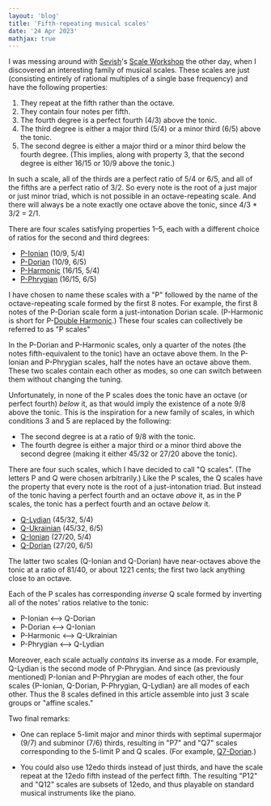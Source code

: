 ```yaml
---
layout: 'blog'
title: 'Fifth-repeating musical scales'
date: '24 Apr 2023'
mathjax: true
---
```


I was messing around with [Sevish](https://www.youtube.com/sevish)'s [Scale Workshop](https://sevish.com/scaleworkshop) the other day, when I discovered an interesting family of musical scales. These scales are just (consisting entirely of rational multiples of a single base frequency) and have the following properties:

1. They repeat at the fifth rather than the octave.
2. They contain four notes per fifth.
3. The fourth degree is a perfect fourth (4/3) above the tonic.
4. The third degree is either a major third (5/4) or a minor third (6/5) above the tonic.
5. The second degree is either a major third or a minor third below the fourth degree. (This implies, along with property 3, that the second degree is either 16/15 or 10/9 above the tonic.)

In such a scale, all of the thirds are a perfect ratio of 5/4 or 6/5, and all of the fifths are a perfect ratio of 3/2. So every note is the root of a just major or just minor triad, which is not possible in an octave-repeating scale. And there will always be a note exactly one octave above the tonic, since 4/3 * 3/2 = 2/1.

There are four scales satisfying properties 1&ndash;5, each with a different choice of ratios for the second and third degrees:

* [P-Ionian](https://sevish.com/scaleworkshop/?n=P-Ionian&l=aF9_5F4_4F3_3F2&version=2.0.1) (10/9, 5/4)
* [P-Dorian](https://sevish.com/scaleworkshop/?n=P-Dorian&l=aF9_6F5_4F3_3F2&version=2.0.1) (10/9, 6/5)
* [P-Harmonic](https://sevish.com/scaleworkshop/?n=P-Harmonic&l=gFf_5F4_4F3_3F2&version=2.0.1) (16/15, 5/4)
* [P-Phrygian](https://sevish.com/scaleworkshop/?n=P-Phrygian&l=gFf_6F5_4F3_3F2&version=2.0.1) (16/15, 6/5)

I have chosen to name these scales with a "P" followed by the name of the octave-repeating scale formed by the first 8 notes. For example, the first 8 notes of the P-Dorian scale form a just-intonation Dorian scale. (P-Harmonic is short for P-[Double Harmonic](https://en.wikipedia.org/wiki/Double_harmonic_scale).) These four scales can collectively be referred to as "P scales"

In the P-Dorian and P-Harmonic scales, only a quarter of the notes (the notes fifth-equivalent to the tonic) have an octave above them. In the P-Ionian and P-Phrygian scales, half the notes have an octave above them. These two scales contain each other as modes, so one can switch between them without changing the tuning.

Unfortunately, in none of the P scales does the tonic have an octave (or perfect fourth) _below_ it, as that would imply the existence of a note 9/8 above the tonic. This is the inspiration for a new family of scales, in which conditions 3 and 5 are replaced by the following:

* The second degree is at a ratio of 9/8 with the tonic.
* The fourth degree is either a major third or a minor third above the second degree (making it either 45/32 or 27/20 above the tonic).

There are four such scales, which I have decided to call "Q scales". (The letters P and Q were chosen arbitrarily.) Like the P scales, the Q scales have the property that every note is the root of a just-intonation triad. But instead of the tonic having a perfect fourth and an octave _above_ it, as in the P scales, the tonic has a perfect fourth and an octave _below_ it.

* [Q-Lydian](https://sevish.com/scaleworkshop/?n=Q-Lydian&l=9F8_5F4_19Fw_3F2&version=2.0.1) (45/32, 5/4)
* [Q-Ukrainian](https://sevish.com/scaleworkshop/?n=Q-Ukrainian&l=9F8_6F5_19Fw_3F2&version=2.0.1) (45/32, 6/5)
* [Q-Ionian](https://sevish.com/scaleworkshop/?n=Q-Ionian&l=9F8_5F4_rFk_3F2&version=2.0.1) (27/20, 5/4)
* [Q-Dorian](https://sevish.com/scaleworkshop/?n=Q-Dorian&l=9F8_6F5_rFk_3F2&version=2.0.1) (27/20, 6/5)

The latter two scales (Q-Ionian and Q-Dorian) have near-octaves above the tonic at a ratio of 81/40, or about 1221 cents; the first two lack anything close to an octave.

Each of the P scales has corresponding _inverse_ Q scale formed by inverting all of the notes' ratios relative to the tonic:

* P-Ionian ⟷ Q-Dorian
* P-Dorian ⟷ Q-Ionian
* P-Harmonic ⟷ Q-Ukrainian
* P-Phrygian ⟷ Q-Lydian

Moreover, each scale actually _contains_ its inverse as a mode. For example, Q-Lydian is the second mode of P-Phrygian. And since (as previously mentioned) P-Ionian and P-Phrygian are modes of each other, the four scales {P-Ionian, Q-Dorian, P-Phrygian, Q-Lydian} are all modes of each other. Thus the 8 scales defined in this article assemble into just 3 scale groups or "affine scales."

Two final remarks:

* One can replace 5-limit major and minor thirds with septimal supermajor (9/7) and subminor (7/6) thirds, resulting in "P7" and "Q7" scales corresponding to the 5-limit P and Q scales. (For example, [Q7-Dorian](https://sevish.com/scaleworkshop/?n=Q7-Dorian&l=9F8_7F6_lFg_3F2&version=2.0.1).) 

* You could also use 12edo thirds instead of just thirds, and have the scale repeat at the 12edo fifth instead of the perfect fifth. The resulting "P12" and "Q12" scales are subsets of 12edo, and thus playable on standard musical instruments like the piano.
